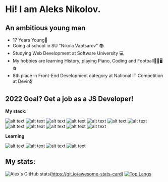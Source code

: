 # Hi! I am Aleks Nikolov.

## An ambitious young man

* 17 Years Young👦 
* Going at school in SU "Nikola Vaptsarov" 📚
* Studying Web Development at Software University 💻
* My hobbies are learning History, playing Piano, Coding and Football🗿🎹🖥⚽
* 8th place in Front-End Development category at National IT Competition at Devin🎖

## 2022 Goal? Get a job as a JS Developer!

**My stack:**

![alt text](https://img.icons8.com/color/60/000000/javascript--v1.png)
![alt text](https://img.icons8.com/nolan/60/express-js.png)
![alt text](https://img.icons8.com/fluency/60/000000/node-js.png)
![alt text](https://img.icons8.com/color/60/000000/mongodb.png)
![alt text](https://img.icons8.com/color/60/000000/html-5--v1.png)
![alt text](https://img.icons8.com/color/60/000000/css3.png)
![alt text](https://img.icons8.com/color/60/000000/firebase.png)
![alt text](https://img.icons8.com/color/60/000000/typescript.png)
![alt text](https://img.icons8.com/color/60/000000/angularjs.png)
![alt text](https://img.icons8.com/officel/60/000000/react.png)
![alt text](https://img.icons8.com/color/60/000000/visual-studio-code-2019.png)
![alt text](https://img.icons8.com/color/60/000000/mysql-logo.png)

**Learning**

![alt text](https://img.icons8.com/color/60/000000/figma--v1.png)
![alt text](https://img.icons8.com/color/60/000000/tailwindcss.png)
![alt text](https://img.icons8.com/officel/60/000000/react.png)
![alt text](https://img.icons8.com/color/60/000000/javascript--v1.png)

## My stats:

![Alex's GitHub stats](https://awesome-github-stats.azurewebsites.net/user-stats/AlexNikolov2)(https://git.io/awesome-stats-card)
[![Top Langs](https://github-readme-stats.vercel.app/api/top-langs/?username=AlexNikolov2&layout=compact&theme=radical)](https://github.com/anuraghazra/github-readme-stats)
